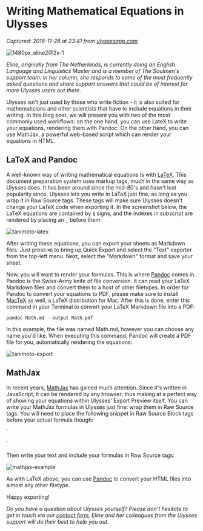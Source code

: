 # Writing Mathematical Equations in Ulysses

_Captured: 2016-11-28 at 23:41 from [ulyssesapp.com](https://ulyssesapp.com/blog/2016/11/eline-explains-5/)_

![1480px_eline2@2x-1](http://ulyssesapp.com/blog/wp-content/uploads/2016/06/1480px_eline2@2x-1.png)

_Eline, originally from The Netherlands, is currently doing an English Language and Linguistics Master and is a member of The Soulmen's support team. In her column, she responds to some of the most frequently asked questions and share support answers that could be of interest for more Ulysses users out there._

Ulysses isn't just used by those who write fiction - it is also suited for mathematicians and other scientists that have to include equations in their writing. In this blog post, we will present you with two of the most commonly used workflows: on the one hand, you can use LateX to write your equations, rendering them with Pandoc. On the other hand, you can use MathJax, a powerful web-based script which can render your equations in HTML.

## LaTeX and Pandoc

A well-known way of writing mathematical equations is with [LaTeX](https://www.latex-project.org). This document preparation system uses markup tags, much in the same way as Ulysses does. It has been around since the mid-80's and hasn't lost popularity since. Ulysses lets you write in LaTeX just fine, as long as you wrap it in Raw Source tags. These tags will make sure Ulysses doesn't change your LaTeX code when exporting it. In the screenshot below, the LaTeX equations are contained by `$` signs, and the indexes in subscript are rendered by placing an `_` before them.

![tanimoto-latex](http://ulyssesapp.com/blog/wp-content/uploads/2016/11/tanimoto-latex.png)

After writing these equations, you can export your sheets as Markdown files. Just press `⌘6` to bring up Quick Export and select the "Text" exporter from the top-left menu. Next, select the "Markdown" format and save your sheet.

Now, you will want to render your formulas. This is where [Pandoc](http://pandoc.org/index.html) comes in. Pandoc is the Swiss-Army knife of file conversion. It can read your LaTeX Markdown files and convert them to a host of other filetypes. In order for Pandoc to convert your equations to PDF, please make sure to install [MacTeX](http://www.tug.org/mactex/) as well, a LaTeX distribution for Mac. After this is done, enter this command in your Terminal to convert your LaTeX Markdown file into a PDF:

`pandoc Math.md --output Math.pdf`

In this example, the file was named Math.md, however you can choose any name you'd like. When executing this command, Pandoc will create a PDF file for you, automatically rendering the equations:

![tanimoto-export](http://ulyssesapp.com/blog/wp-content/uploads/2016/11/tanimoto-export.png)

## MathJax

In recent years, [MathJax](https://www.mathjax.org) has gained much attention. Since it's written in JavaScript, it can be rendered by any browser, thus making at a perfect way of showing your equations within Ulysses' Export Preview itself. You can write your MathJax formulas in Ulysses just fine: wrap them in Raw Source tags. You will need to place the following snippet in Raw Source Block tags before your actual formula though:

`<script type="text/x-mathjax-config">MathJax.Hub.Config({tex2jax: {inlineMath:[['$','$']]}});</script>  
<script type="text/javascript" src="http://cdn.mathjax.org/mathjax/latest/MathJax.js?config=TeX-AMS-MML_HTMLorMML"></script>  
`

Then write your text and include your formulas in Raw Source tags:

![mathjax-example](http://ulyssesapp.com/blog/wp-content/uploads/2016/11/MathJax-Example.png)

As with LaTeX above, you can use [Pandoc](http://pandoc.org/index.html) to convert your HTML files into almost any other filetype.

Happy exporting!

_Do you have a question about Ulysses yourself? Please don't hesitate to get in touch via our [contact form](http://ulyssesapp.com/contact/), Eline and her colleagues from the Ulysses support will do their best to help you out._
